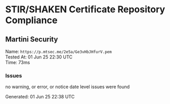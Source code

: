 # STIR/SHAKEN Certificate Repository Compliance

## Martini Security

Name: `https://p.mtsec.me/2e5a/Ge3vHbJHfurV.pem`\
Tested At: 01 Jun 25 22:30 UTC\
Time: 73ms

### Issues

no warning, or error, or notice date level issues were found

Generated: 01 Jun 25 22:38 UTC